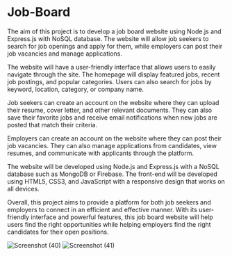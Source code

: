 # Job-Board

The aim of this project is to develop a job board website using Node.js and Express.js with NoSQL database. The website will allow job seekers to search for job openings and apply for them, while employers can post their job vacancies and manage applications.

The website will have a user-friendly interface that allows users to easily navigate through the site. The homepage will display featured jobs, recent job postings, and popular categories. Users can also search for jobs by keyword, location, category, or company name.

Job seekers can create an account on the website where they can upload their resume, cover letter, and other relevant documents. They can also save their favorite jobs and receive email notifications when new jobs are posted that match their criteria.

Employers can create an account on the website where they can post their job vacancies. They can also manage applications from candidates, view resumes, and communicate with applicants through the platform.

The website will be developed using Node.js and Express.js with a NoSQL database such as MongoDB or Firebase. The front-end will be developed using HTML5, CSS3, and JavaScript with a responsive design that works on all devices.

Overall, this project aims to provide a platform for both job seekers and employers to connect in an efficient and effective manner. With its user-friendly interface and powerful features, this job board website will help users find the right opportunities while helping employers find the right candidates for their open positions.


![Screenshot (40)](https://github.com/mohaned-0ayman/Job-app/assets/103074655/3086cca6-6d8e-4ee8-857b-95b6206bec46)
![Screenshot (41)](https://github.com/mohaned-0ayman/Job-app/assets/103074655/35345a93-d91b-498b-b3cb-19d3c364364e)
